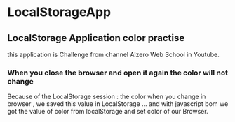 # LocalStorageApp
## LocalStorage Application color practise
this application is Challenge from channel Alzero Web School in Youtube.
### When you close the browser and open it again the color will not change
Because of the LocalStorage session : the color when you change in browser , we saved this value in LocalStorage ...
and with javascript bom we got the value of color from localStorage and set color of our Browser.
